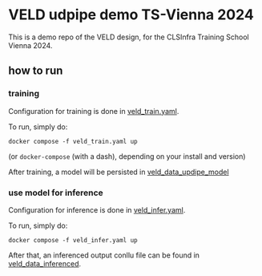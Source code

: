 
# VELD udpipe demo TS-Vienna 2024

This is a demo repo of the VELD design, for the CLSInfra Training School Vienna 2024.

## how to run

### training

Configuration for training is done in [veld_train.yaml](./veld_train.yaml).

To run, simply do:
```
docker compose -f veld_train.yaml up
```
(or `docker-compose` (with a dash), depending on your install and version)

After training, a model will be persisted in [veld_data_updipe_model](./veld_data_updipe_model/)

### use model for inference

Configuration for inference is done in [veld_infer.yaml](./veld_infer.yaml).

To run, simply do:
```
docker compose -f veld_infer.yaml up
```

After that, an inferenced output conllu file can be found in
[veld_data_inferenced](./veld_data_inferenced/).

